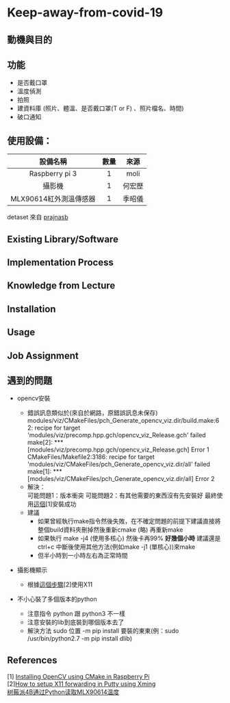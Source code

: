Keep-away-from-covid-19
===========

動機與目的
-----------



功能
-----------
* 是否戴口罩<br>
* 溫度偵測<br>
* 拍照<br>
* 建資料庫 (照片、體溫、是否戴口罩(T or F) 、照片檔名、時間)<br>
* 破口通知<br>


使用設備：
-----------

|        設備名稱       | 數量 | 來源  |
|        :-----:       |:----:|:----:|
|     Raspberry pi 3   |  1   | moli |
|         攝影機        |  1   |何宏歷|
| MLX90614紅外測溫傳感器 |  1   |季昭儀|

detaset 來自 [prajnasb](https://github.com/prajnasb/observations/tree/master/experiements/data)






Existing Library/Software
-----------
Implementation Process
-----------
Knowledge from Lecture
-----------
Installation
-----------
Usage
-----------
Job Assignment
-----------

遇到的問題
-----------
* opencv安裝<br>
    * 錯誤訊息類似於(來自於網路，原錯誤訊息未保存)<br>
    modules/viz/CMakeFiles/pch_Generate_opencv_viz.dir/build.make:62: recipe for target 'modules/viz/precomp.hpp.gch/opencv_viz_Release.gch' failed<br>
    make[2]: *** [modules/viz/precomp.hpp.gch/opencv_viz_Release.gch] Error 1<br>
    CMakeFiles/Makefile2:3186: recipe for target 'modules/viz/CMakeFiles/pch_Generate_opencv_viz.dir/all' failed<br>
    make[1]: *** [modules/viz/CMakeFiles/pch_Generate_opencv_viz.dir/all] Error 2<br>
    * 解決：<br>
    可能問題1：版本衝突
    可能問題2：有其他需要的東西沒有先安裝好
    最終使用[這個](https://robu.in/installing-opencv-using-cmake-in-raspberry-pi/)[1]安裝成功<br>
    * 建議
        * 如果曾經執行make指令然後失敗，在不確定問題的前提下建議直接將整個build資料夾刪掉然後重新cmake (略) 再重新make <br>
        * 如果執行 make -j4 (使用多核心) 然後卡再99% **好幾個小時** 建議還是ctrl+c 中斷後使用其他方法(例如make -j1 (單核心))來make <br>
        * 但半小時到一小時左右為正常時間<br>
* 攝影機顯示
    * 根據[這個步驟](https://tekyblog.wordpress.com/2012/02/02/how-to-setup-x11-forwarding-in-putty-using-xming/)[2]使用X11<br>

* 不小心裝了多個版本的python
    * 注意指令 python 跟 python3 不一樣
    * 注意安裝的lib到底裝到哪個版本去了
    * 解決方法  sudo 位置 -m pip install 要裝的東東(例：sudo /usr/bin/python2.7 -m pip install dlib)

References
-----------
  [1] [Installing OpenCV using CMake in Raspberry Pi](https://robu.in/installing-opencv-using-cmake-in-raspberry-pi/)<br>
  [2][How to setup X11 forwarding in Putty using Xming](https://tekyblog.wordpress.com/2012/02/02/how-to-setup-x11-forwarding-in-putty-using-xming/)<br>
  [树莓派4B通过Python读取MLX90614温度](https://blog.csdn.net/Hao_ge_666/article/details/117170782)<br>
 

